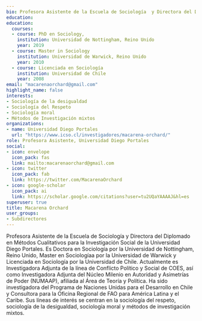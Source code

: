 ```yaml
---
bio: Profesora Asistente de la Escuela de Sociología  y Directora del Diplomado en Métodos Cualitativos para la Investigación Social de la Universidad Diego Portales. Es Doctora en Sociología por la Universidad de Nottingham, Reino Unido, Master en Sociologíaa por la Universidad de Warwick y Licenciada en Sociología por la Universidad de Chile. Actualmente es Investigadora Adjunta de la línea de Conflicto Político y Social de COES, así como Investigadora Adjunta del Núcleo Milenio en Autoridad y Asimetrías de Poder (NUMAAP), afiliada al Área de Teoría y Política.  Ha sido investigadora del Programa de Naciones Unidas para el Desarrollo en Chile y Consultora para la Oficina Regional de FAO para América Latina y el Caribe. Sus líneas de interés se centran en la sociología del respeto, sociología de la desigualdad, sociología moral y métodos de investigación mixtos.
education:
education:
  courses:
  - course: PhD en Sociology, 
    institution: Universidad de Nottingham, Reino Unido
    year: 2019
  - course: Master in Sociology 
    institution: Universidad de Warwick, Reino Unido
    year: 2010
  - course: Licenciada en Sociología 
    institution: Universidad de Chile
    year: 2008
email: "macarenaorchard@gmail.com"
highlight_name: false
interests:
- Sociología de la desigualdad
- Sociología del Respeto
- Sociología moral
- Métodos de Investigación mixtos
organizations:
- name: Universidad Diego Portales
  url: "https://www.icso.cl/investigadores/macarena-orchard/"
role: Profesora Asistente, Universidad Diego Portales
social:
- icon: envelope
  icon_pack: fas
  link: mailto:macarenaorchard@gmail.com
- icon: twitter
  icon_pack: fab
  link: https://twitter.com/MacarenaOrchard
- icon: google-scholar
  icon_pack: ai
  link: https://scholar.google.com/citations?user=tu2UQaYAAAAJ&hl=es
superuser: true
title: Macarena Orchard
user_groups:
- Subdirectores
---
```


Profesora Asistente de la Escuela de Sociología  y Directora del Diplomado en Métodos Cualitativos para la Investigación Social de la Universidad Diego Portales. Es Doctora en Sociología por la Universidad de Nottingham, Reino Unido, Master en Sociologíaa por la Universidad de Warwick y Licenciada en Sociología por la Universidad de Chile. Actualmente es Investigadora Adjunta de la línea de Conflicto Político y Social de COES, así como Investigadora Adjunta del Núcleo Milenio en Autoridad y Asimetrías de Poder (NUMAAP), afiliada al Área de Teoría y Política.  Ha sido investigadora del Programa de Naciones Unidas para el Desarrollo en Chile y Consultora para la Oficina Regional de FAO para América Latina y el Caribe. Sus líneas de interés se centran en la sociología del respeto, sociología de la desigualdad, sociología moral y métodos de investigación mixtos.
